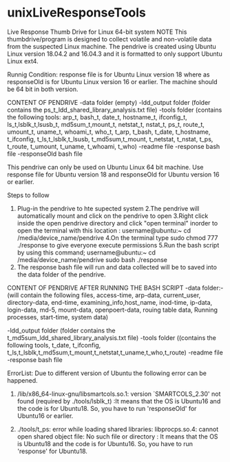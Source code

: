 # unixLiveResponseTools
Live Response Thumb Drive for Linux 64-bit system
NOTE
This thumbdrive/program is designed to collect volatile and non-volatile data from the suspected Linux machine. The pendrive is created using Ubuntu Linux version 18.04.2 and 16.04.3 and it is formatted to only support Ubuntu Linux ext4.

Runnig Condition: response file is for Ubuntu Linux version 18 where as responseOld is for Ubuntu Linux version 16 or earlier. The machine should be 64 bit in both version.

CONTENT OF PENDRIVE 
-data folder (empty)
-ldd_output folder (folder contains the ps_t_ldd_shared_library_analysis.txt file)
-tools folder (contains the following tools: arp_t, bash_t, date_t, hostname_t, ifconfig_t, ls_t,lsblk_t,lsusb_t, md5sum_t,mount_t, netstat_t, nstat_t, ps_t, route_t, umount_t, uname_t, whoami_t, who_t, t_arp, t_bash, t_date, t_hostname, t_ifconfig, t_ls,t_lsblk,t_lsusb, t_md5sum,t_mount, t_netstat, t_nstat, t_ps, t_route, t_umount, t_uname, t_whoami, t_who)
-readme file
-response bash file
-responseOld bash file

This pendrive can only be used on Ubuntu Linux 64 bit machine. Use response file for Ubuntu version 18 and responseOld for Ubuntu version 16 or earlier.

Steps to follow
1. Plug-in the pendrive to hte supected system
2.The pendrive will automatically mount and click on the pendrive to open
3.Right click inside the open pendrive directory and click "open terminal" inorder to open the terminal with this location : username@ubuntu:~ cd /media/device_name/pendrive
4.On the terminal type sudo chmod 777 ./response to give everyone execute permissions
5.Run the bash script by using this command; 
          username@ubuntu:~ cd /media/device_name/pendrive sudo bash ./response
6. The response bash file will run and data collected will be to saved into the data folder of the pendrive.

CONTENT OF PENDRIVE AFTER RUNNING THE BASH SCRIPT
-data folder:- (will contain the following files, access-time, arp-data, current_user, directory-data, end-time, examining_info,host_name, inod-time, ip-data, login-data, md-5, mount-data, openpoert-data, rouing table data, Running processes, start-time, system data)
		
-ldd_output folder (folder contains the t_md5sum_ldd_shared_library_analysis.txt file)
-tools folder ((contains the following tools, t_date, t_ifconfig, t_ls,t_lsblk,t_md5sum,t_mount,t_netstat,t_uname,t_who,t_route)
-readme file
-response bash file

ErrorList:
Due to different version of Ubuntu the following error can be happened.
1. /lib/x86_64-linux-gnu/libsmartcols.so.1: version `SMARTCOLS_2.30' not found (required by ./tools/lsblk_t) :It means that the OS is Ubuntu16 and the code is for Ubuntu18. So, you have to run 'responseOld' for Ubuntu16 or earlier.

2. ./tools/t_ps: error while loading shared libraries: libprocps.so.4: cannot open shared object file: No such file or directory : It means that the OS is Ubuntu18 and the code is for Ubuntu16. So, you have to run 'response' for Ubuntu18.


